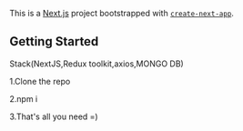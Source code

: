 This is a [Next.js](https://nextjs.org/) project bootstrapped with [`create-next-app`](https://github.com/vercel/next.js/tree/canary/packages/create-next-app).

## Getting Started
Stack(NextJS,Redux toolkit,axios,MONGO DB)

1.Clone the repo

2.npm i

3.That's all you need =)

